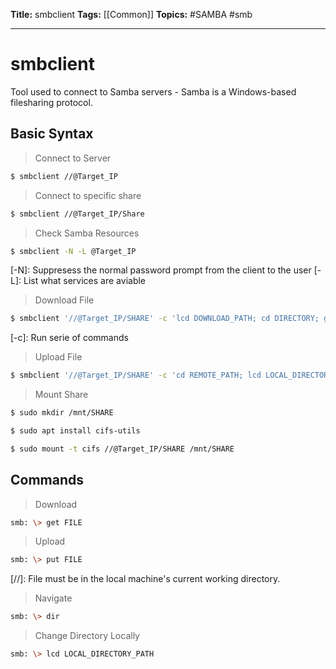 **Title:** smbclient
**Tags:** [[Common]]
**Topics:** #SAMBA #smb 

---
# smbclient
Tool used to connect to Samba servers - Samba is a Windows-based filesharing protocol.

## Basic Syntax
> Connect to Server
```bash
$ smbclient //@Target_IP
```

> Connect to specific share
```bash
$ smbclient //@Target_IP/Share
```

> Check Samba Resources
```bash
$ smbclient -N -L @Target_IP
```
[-N]: Suppresess the normal password prompt from the client to the user
[-L]: List what services are aviable

> Download File
```bash
$ smbclient '//@Target_IP/SHARE' -c 'lcd DOWNLOAD_PATH; cd DIRECTORY; get FILENAME'
```
[-c]: Run serie of commands

> Upload File
```bash
$ smbclient '//@Target_IP/SHARE' -c 'cd REMOTE_PATH; lcd LOCAL_DIRECTORY; put LOCAL_FILENAME'
```

> Mount Share
```bash
$ sudo mkdir /mnt/SHARE

$ sudo apt install cifs-utils

$ sudo mount -t cifs //@Target_IP/SHARE /mnt/SHARE
```

## Commands
> Download
```bash
smb: \> get FILE
```

> Upload
```bash
smb: \> put FILE 
```
[//]: File must be in the local machine's current working directory.

> Navigate
```bash
smb: \> dir
```

> Change Directory Locally
```bash
smb: \> lcd LOCAL_DIRECTORY_PATH
```